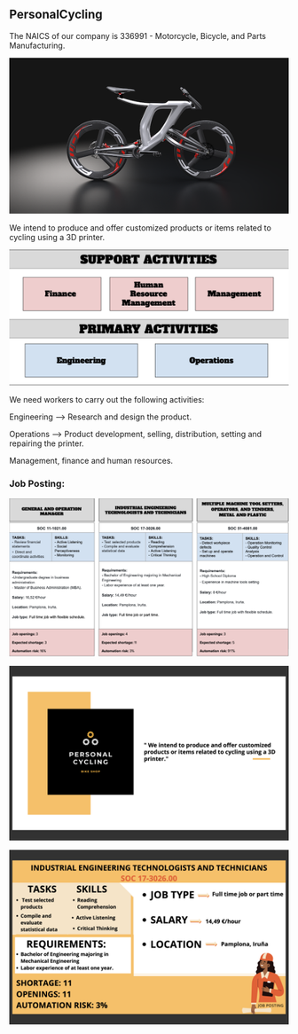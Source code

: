 ## PersonalCycling
The NAICS of our company is 336991 - Motorcycle, Bicycle, and Parts Manufacturing.

![Image](bicihome-furia-1200x670.png)

We intend to produce and offer customized products or items related to cycling using a 3D printer.

![Image](2.png)

We need workers to carry out the following activities:

Engineering --> Research and design the product.

Operations --> Product development, selling, distribution, setting and repairing the printer.

Management, finance and human resources.

### Job Posting:

![Image](1.png)

![Image](R1.png)

![Image](https://github.com/Ainhoa-Urtasun-UPNA/hohr-project-group-assignment-personalcycling/blob/main/r10.png)





